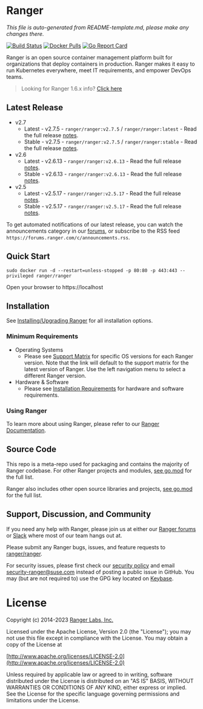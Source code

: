 # Ranger

*This file is auto-generated from README-template.md, please make any changes there.*

[![Build Status](https://drone-publish.ranger.io/api/badges/ranger/ranger/status.svg?branch=release/v2.7)](https://drone-publish.ranger.io/ranger/ranger)
[![Docker Pulls](https://img.shields.io/docker/pulls/ranger/ranger.svg)](https://store.docker.com/community/images/ranger/ranger)
[![Go Report Card](https://goreportcard.com/badge/github.com/ranger/ranger)](https://goreportcard.com/report/github.com/ranger/ranger)

Ranger is an open source container management platform built for organizations that deploy containers in production. Ranger makes it easy to run Kubernetes everywhere, meet IT requirements, and empower DevOps teams.

> Looking for Ranger 1.6.x info? [Click here](https://github.com/ranger/ranger/blob/master/README_1_6.md)

## Latest Release
* v2.7
  * Latest - v2.7.5 - `ranger/ranger:v2.7.5` / `ranger/ranger:latest` - Read the full release [notes](https://github.com/ranger/ranger/releases/tag/v2.7.5).
  * Stable - v2.7.5 - `ranger/ranger:v2.7.5` / `ranger/ranger:stable` - Read the full release [notes](https://github.com/ranger/ranger/releases/tag/v2.7.5).
* v2.6
  * Latest - v2.6.13 - `ranger/ranger:v2.6.13` - Read the full release [notes](https://github.com/ranger/ranger/releases/tag/v2.6.13).
  * Stable - v2.6.13 - `ranger/ranger:v2.6.13` - Read the full release [notes](https://github.com/ranger/ranger/releases/tag/v2.6.13).
* v2.5
  * Latest - v2.5.17 - `ranger/ranger:v2.5.17` - Read the full release [notes](https://github.com/ranger/ranger/releases/tag/v2.5.17).
  * Stable - v2.5.17 - `ranger/ranger:v2.5.17` - Read the full release [notes](https://github.com/ranger/ranger/releases/tag/v2.5.17).

To get automated notifications of our latest release, you can watch the announcements category in our [forums](http://forums.ranger.com/c/announcements), or subscribe to the RSS feed `https://forums.ranger.com/c/announcements.rss`.

## Quick Start

    sudo docker run -d --restart=unless-stopped -p 80:80 -p 443:443 --privileged ranger/ranger

Open your browser to https://localhost

## Installation

See [Installing/Upgrading Ranger](https://ranger.com/docs/ranger/v2.6/en/installation/) for all installation options.

### Minimum Requirements

* Operating Systems
  * Please see [Support Matrix](https://ranger.com/support-matrix/) for specific OS versions for each Ranger version. Note that the link will default to the support matrix for the latest version of Ranger. Use the left navigation menu to select a different Ranger version. 
* Hardware & Software
  * Please see [Installation Requirements](https://ranger.com/docs/ranger/v2.6/en/installation/requirements/) for hardware and software requirements.

### Using Ranger

To learn more about using Ranger, please refer to our [Ranger Documentation](https://ranger.com/docs/ranger/v2.6/en/).

## Source Code

This repo is a meta-repo used for packaging and contains the majority of Ranger codebase. For other Ranger projects and modules, [see go.mod](https://github.com/ranger/ranger/blob/release/v2.6/go.mod) for the full list.

Ranger also includes other open source libraries and projects, [see go.mod](https://github.com/ranger/ranger/blob/release/v2.6/go.mod) for the full list.

## Support, Discussion, and Community
If you need any help with Ranger, please join us at either our [Ranger forums](http://forums.ranger.com/) or [Slack](https://slack.ranger.io/) where most of our team hangs out at.

Please submit any Ranger bugs, issues, and feature requests to [ranger/ranger](https://github.com/ranger/ranger/issues).

For security issues, please first check our [security policy](SECURITY.md) and email security-ranger@suse.com instead of posting a public issue in GitHub.  You may (but are not required to) use the GPG key located on [Keybase](https://keybase.io/ranger).

# License

Copyright (c) 2014-2023 [Ranger Labs, Inc.](http://ranger.com)

Licensed under the Apache License, Version 2.0 (the "License");
you may not use this file except in compliance with the License.
You may obtain a copy of the License at

[http://www.apache.org/licenses/LICENSE-2.0](http://www.apache.org/licenses/LICENSE-2.0)

Unless required by applicable law or agreed to in writing, software
distributed under the License is distributed on an "AS IS" BASIS,
WITHOUT WARRANTIES OR CONDITIONS OF ANY KIND, either express or implied.
See the License for the specific language governing permissions and
limitations under the License.
